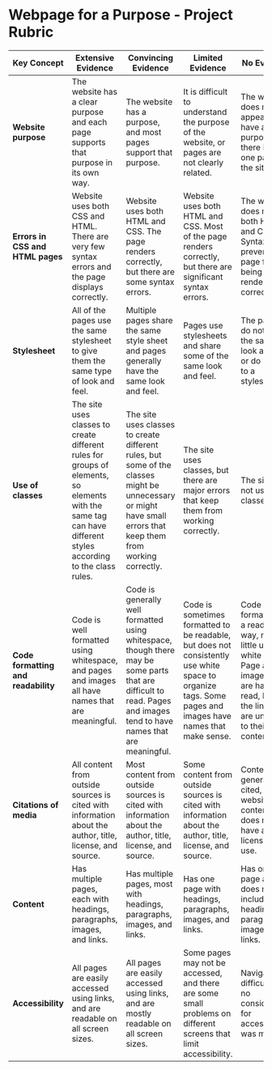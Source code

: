 # Webpage for a Purpose - Project Rubric

| Key Concept | Extensive Evidence | Convincing Evidence | Limited Evidence | No Evidence |
| --- | --- | --- | --- | --- |
| **Website purpose** | The website has a clear purpose and each page supports that purpose in its own way. | The website has a purpose, and most pages support that purpose. | It is difficult to understand the purpose of the website, or pages are not clearly related. | The website does not appear to have a purpose, or there is only one page on the site. |
| **Errors in CSS and HTML pages** | Website uses both CSS and HTML. There are very few syntax errors and the page displays correctly. | Website uses both HTML and CSS. The page renders correctly, but there are some syntax errors. | Website uses both HTML and CSS. Most of the page renders correctly, but there are significant syntax errors. | The website does not use both HTML and CSS. Syntax errors prevent the page from being rendered correctly. |
| **Stylesheet** | All of the pages use the same stylesheet to give them the same type of look and feel. | Multiple pages share the same style sheet and pages generally have the same look and feel. | Pages use stylesheets and share some of the same look and feel. | The pages do not have the same look and feel or do not link to a stylesheet. |
| **Use of classes** | The site uses classes to create different rules for groups of elements, so elements with the same tag can have different styles according to the class rules. | The site uses classes to create different rules, but some of the classes might be unnecessary or might have small errors that keep them from working correctly. | The site uses classes, but there are major errors that keep them from working correctly. | The site does not use classes. |
| **Code formatting and readability** | Code is well formatted using whitespace, and pages and images all have names that are meaningful. | Code is generally well formatted using whitespace, though there may be some parts that are difficult to read. Pages and images tend to have names that are meaningful. | Code is sometimes formatted to be readable, but does not consistently use white space to organize tags. Some pages and images have names that make sense. | Code is not formatted in a readable way, makes little use of white space. Page and image names are hard to read, break the links, or are unrelated to their content. |
| **Citations of media** | All content from outside sources is cited with information about the author, title, license, and source. | Most content from outside sources is cited with information about the author, title, license, and source. | Some content from outside sources is cited with information about the author, title, license, and source. | Content is generally not cited, or the website uses content it does not have a license to use. |
| **Content** | Has multiple pages, each with headings, paragraphs, images, and links. | Has multiple pages, most with headings, paragraphs, images, and links. | Has one page with headings, paragraphs, images, and links. | Has only one page and does not include all of: headings, paragraphs, images, and links. |
| **Accessibility** | All pages are easily accessed using links, and are readable on all screen sizes. | All pages are easily accessed using links, and are mostly readable on all screen sizes. | Some pages may not be accessed, and there are some small problems on different screens that limit accessibility. | Navigation is difficult and no consideration for accessibility was made. |

